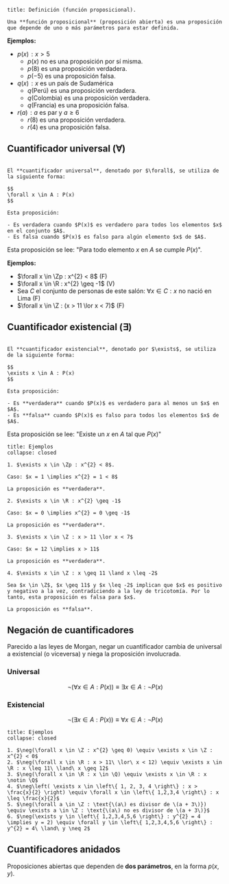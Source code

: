 ```ad-definition
title: Definición (función proposicional).

Una **función proposicional** (proposición abierta) es una proposición que depende de uno o más parámetros para estar definida.

```

**Ejemplos:**

- $p(x)\!: x > 5$
	- $p(x)$ no es una proposición por sí misma.
	- $p(8)$ es una proposición verdadera.
	- $p(-5)$ es una proposición falsa.
- $q(x)\!: \text{\(x\) es un país de Sudamérica}$
	- $q(\text{Perú})$ es una proposición verdadera.
	- $q(\text{Colombia})$ es una proposición verdadera.
	- $q(\text{Francia})$ es una proposición falsa.
- $r(a)\!: \text{\(a\) es par y \(a \geq 6\)}$
	- $r(8)$ es una proposición verdadera.
	- $r(4)$ es una proposición falsa.

## Cuantificador universal ($\forall$)

```ad-definition

El **cuantificador universal**, denotado por $\forall$, se utiliza de la siguiente forma:

$$
\forall x \in A : P(x)
$$

Esta proposición:

- Es verdadera cuando $P(x)$ es verdadero para todos los elementos $x$ en el conjunto $A$.
- Es falsa cuando $P(x)$ es falso para algún elemento $x$ de $A$.

```

Esta proposición se lee: "Para todo elemento $x$ en $A$ se cumple $P(x)$".

**Ejemplos:**

- $\forall x \in \Zp : x^{2} < 8$ (F)
- $\forall x \in \R : x^{2} \geq -1$ (V)
- Sea $C$ el conjunto de personas de este salón: $\forall x \in C : \text{\(x\) no nació en Lima}$ (F)
- $\forall x \in \Z : (x > 11 \lor x < 7)$ (F)

## Cuantificador existencial ($\exists$)

```ad-definition

El **cuantificador existencial**, denotado por $\exists$, se utiliza de la siguiente forma:

$$
\exists x \in A : P(x)
$$

Esta proposición:

- Es **verdadera** cuando $P(x)$ es verdadero para al menos un $x$ en $A$.
- Es **falsa** cuando $P(x)$ es falso para todos los elementos $x$ de $A$.

```

Esta proposición se lee: "Existe un $x$ en $A$ tal que $P(x)$"

```ad-example
title: Ejemplos
collapse: closed

1. $\exists x \in \Zp : x^{2} < 8$.

Caso: $x = 1 \implies x^{2} = 1 < 8$

La proposición es **verdadera**.

2. $\exists x \in \R : x^{2} \geq -1$

Caso: $x = 0 \implies x^{2} = 0 \geq -1$

La proposición es **verdadera**.

3. $\exists x \in \Z : x > 11 \lor x < 7$

Caso: $x = 12 \implies x > 11$

La proposición es **verdadera**.

4. $\exists x \in \Z : x \geq 11 \land x \leq -2$

Sea $x \in \Z$, $x \geq 11$ y $x \leq -2$ implican que $x$ es positivo y negativo a la vez, contradiciendo a la ley de tricotomía. Por lo tanto, esta proposición es falsa para $x$.

La proposición es **falsa**.

```

## Negación de cuantificadores

Parecido a las leyes de Morgan, negar un cuantificador cambia de universal a existencial (o viceversa) y niega la proposición involucrada.

### Universal

$$
\neg\left( \forall x \in A : P(x) \right) \equiv \exists x \in A : \neg P(x)
$$

### Existencial

$$
\neg\left( \exists x \in A : P(x) \right) \equiv \forall x \in A : \neg P(x)
$$

```ad-example
title: Ejemplos
collapse: closed

1. $\neg(\forall x \in \Z : x^{2} \geq 0) \equiv \exists x \in \Z : x^{2} < 0$
2. $\neg(\forall x \in \R : x > 11\ \lor\ x < 12) \equiv \exists x \in \R : x \leq 11\ \land\ x \geq 12$
3. $\neg(\forall x \in \R : x \in \Q) \equiv \exists x \in \R : x \notin \Q$
4. $\neg\left( \exists x \in \left\{ 1, 2, 3, 4 \right\} : x > \frac{x}{2} \right) \equiv \forall x \in \left\{ 1,2,3,4 \right\} : x \leq \frac{x}{2}$
5. $\neg(\forall a \in \Z : \text{\(a\) es divisor de \(a + 3\)}) \equiv \exists a \in \Z : \text{\(a\) no es divisor de \(a + 3\)}$
6. $\neg(\exists y \in \left\{ 1,2,3,4,5,6 \right\} : y^{2} = 4 \implies y = 2) \equiv \forall y \in \left\{ 1,2,3,4,5,6 \right\} : y^{2} = 4\ \land\ y \neq 2$

```

## Cuantificadores anidados

Proposiciones abiertas que dependen de **dos parámetros**, en la forma $p(x, y)$.

